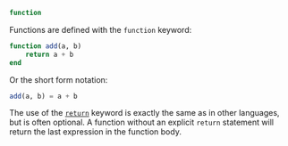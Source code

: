```julia
function
```

Functions are defined with the `function` keyword:

```julia
function add(a, b)
    return a + b
end
```

Or the short form notation:

```julia
add(a, b) = a + b
```

The use of the [`return`](@ref) keyword is exactly the same as in other languages, but is often optional. A function without an explicit `return` statement will return the last expression in the function body.
